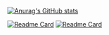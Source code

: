 [![Anurag's GitHub stats](https://github-readme-stats.vercel.app/api?username=7qzwx&show_icons=true&theme=dracula&local=cn )](https://github.com/anuraghazra/github-readme-stats)

[![Readme Card](https://github-readme-stats.vercel.app/api/pin/?username=7qzwx&repo=QZWX_App)](https://github.com/anuraghazra/github-readme-stats)
[![Readme Card](https://github-readme-stats.vercel.app/api/pin/?username=7qzwx&repo=QTemplate_Compose)](https://github.com/anuraghazra/github-readme-stats)


<!--
**7qzwx/7qzwx** is a ✨ _special_ ✨ repository because its `README.md` (this file) appears on your GitHub profile.

Here are some ideas to get you started:

- 🔭 I’m currently working on ...
- 🌱 I’m currently learning ...
- 👯 I’m looking to collaborate on ...
- 🤔 I’m looking for help with ...
- 💬 Ask me about ...
- 📫 How to reach me: ...
- 😄 Pronouns: ...
- ⚡ Fun fact: ...
-->
